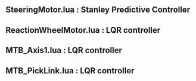 <h2> SteeringMotor.lua : Stanley Predictive Controller  </h2>
<h2> ReactionWheelMotor.lua : LQR controller </h2>
<h2> MTB_Axis1.lua : LQR controller  </h2>
<h2> MTB_PickLink.lua : LQR controller  </h2>
